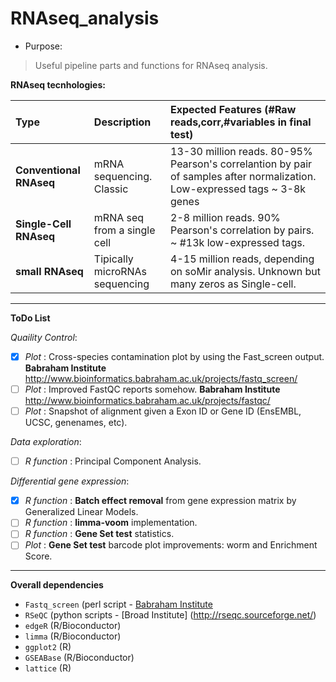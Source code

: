 # RNAseq_analysis
* Purpose: 

> Useful pipeline parts and functions for RNAseq analysis.

**RNAseq tecnhologies:**

|Type|Description|Expected Features (#Raw reads,corr,#variables in final test)|  
|:---------|:-----------------|:------------------------|
|**Conventional RNAseq**|mRNA sequencing. Classic|13-30 million reads. 80-95% Pearson's correlantion by pair of samples after normalization. Low-expressed tags ~ 3-8k genes|
|**Single-Cell RNAseq**| mRNA seq from a single cell| 2-8 million reads. 90% Pearson's correlation by pairs. ~ #13k low-expressed tags.|
|**small RNAseq**|Tipically microRNAs sequencing|4-15 million reads, depending on soMir analysis. Unknown but many zeros as Single-cell.|

-----------------------------
**ToDo List**

*Quaility Control*:

* [X] *Plot* : Cross-species contamination plot by using the Fast_screen output. **Babraham Institute** <http://www.bioinformatics.babraham.ac.uk/projects/fastq_screen/>
* [ ] *Plot* : Improved FastQC reports somehow. **Babraham Institute** <http://www.bioinformatics.babraham.ac.uk/projects/fastqc/>
* [ ] *Plot* : Snapshot of alignment given a Exon ID or Gene ID (EnsEMBL, UCSC, genenames, etc).

*Data exploration*:
* [ ] *R function* : Principal Component Analysis.

*Differential gene expression*:
* [x] *R function* : **Batch effect removal** from gene expression matrix by Generalized Linear Models.
* [ ] *R function* : **limma-voom** implementation.
* [ ] *R function* : **Gene Set test** statistics.
* [ ] *Plot* : **Gene Set test** barcode plot improvements: worm and Enrichment Score.

--------------------------------

**Overall dependencies**
* `Fastq_screen` (perl script - [Babraham Institute](http://www.bioinformatics.babraham.ac.uk/projects/fastq_screen/)
* `RSeQC` (python scripts - [Broad Institute] (http://rseqc.sourceforge.net/)
* `edgeR` (R/Bioconductor)
* `limma` (R/Bioconductor)
* `ggplot2` (R)
* `GSEABase` (R/Bioconductor)
* `lattice` (R)
